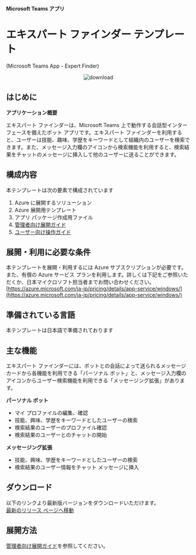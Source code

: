 **Microsoft Teams アプリ**
# エキスパート ファインダー テンプレート

(Microsoft Teams App - Expert Finder)
<p align="center">	
<img alt="download" src="https://img.shields.io/github/downloads/OfficeDevJP/microsoft-teams-apps-expertfinder/total?color=brightgreen.svg"/>	
</p>

## はじめに

**アプリケーション概要**

エキスパート ファインダーは、Microsoft Teams 上で動作する会話型インターフェースを備えたボット アプリです。エキスパート ファインダーを利用すると、ユーザーは技能、趣味、学歴をキーワードとして組織内のユーザーを検索できます。また、メッセージ入力欄のアイコンから検索機能を利用すると、検索結果をチャットのメッセージに挿入して他のユーザーに送ることができます。

## 構成内容
本テンプレートは次の要素で構成されています
 1. Azure に展開するソリューション
 2. Azure 展開用テンプレート
 3. アプリ パッケージ作成用ファイル
 4. [管理者向け展開ガイド](https://github.com/OfficeDevJP/microsoft-teams-apps-expertfinder/releases/download/v1.0.0/Expert_Finder_Deployment_Guide.pdf)
 5. [ユーザー向け操作ガイド](https://github.com/OfficeDevJP/microsoft-teams-apps-expertfinder/releases/download/v1.0.0/Expert_Finder_User_Guide.pdf)

## 展開・利用に必要な条件
本テンプレートを展開・利用するには Azure サブスクリプションが必要です。また、有償の Azure サービス プランを利用します。詳しくは下記をご参照いただくか、日本マイクロソフト担当者までお問い合わせください。
[https://azure.microsoft.com/ja-jp/pricing/details/app-service/windows/](https://azure.microsoft.com/ja-jp/pricing/details/app-service/windows/)

## 準備されている言語
本テンプレートは日本語で準備されております

## 主な機能
エキスパート ファインダーには、ボットとの会話によって送られるメッセージ カードから各機能を利用できる「パーソナル ボット」と、メッセージ入力欄のアイコンからユーザー検索機能を利用できる「メッセージング拡張」があります。

**パーソナル ボット**
 - マイ プロファイルの編集、確認
 - 技能、興味、学歴をキーワードとしたユーザーの検索
 - 検索結果のユーザーのプロファイル確認
 - 検索結果のユーザーとのチャットの開始

**メッセージング拡張**
 - 技能、興味、学歴をキーワードとしたユーザーの検索
 - 検索結果のユーザー情報をチャット メッセージに挿入

## ダウンロード
以下のリンクより最新版バージョンをダウンロードいただけます。  
    [最新のリリース ページへ移動](https://github.com/OfficeDevJP/microsoft-teams-apps-expertfinder/releases/latest)

## 展開方法
[管理者向け展開ガイド](https://github.com/OfficeDevJP/microsoft-teams-apps-expertfinder/releases/download/v1.0.0/Expert_Finder_Deployment_Guide.pdf)を参照してください。






